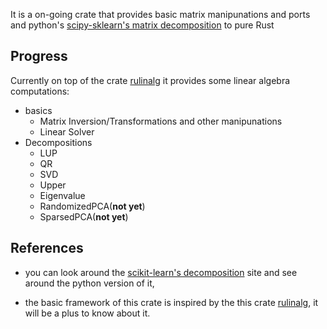 It is a on-going crate that provides basic matrix manipunations and ports and python's [scipy-sklearn's matrix decomposition](https://scikit-learn.org/stable/modules/decomposition.html) to pure Rust 

## Progress

Currently on top of the crate [rulinalg](https://github.com/AtheMathmo/rulinalg)
it provides some linear algebra computations:
- basics
  - Matrix Inversion/Transformations and other manipunations
  - Linear Solver
- Decompositions
  - LUP 
  - QR 
  - SVD 
  - Upper
  - Eigenvalue
  - RandomizedPCA(**not yet**)
  - SparsedPCA(**not yet**)
	

## References

- you can look around the [scikit-learn's decomposition](https://scikit-learn.org/stable/modules/decomposition.html#decompositions) site and see around the python version of it,

- the basic framework of this crate is inspired by the this crate [rulinalg](https://github.com/AtheMathmo/rulinalg), it will be a plus to know about it.
